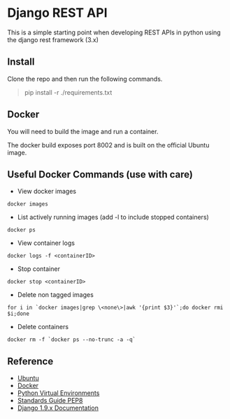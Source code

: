 
Django REST API
===============

This is a simple starting point when developing REST APIs in python using the django rest framework (3.x)

## Install

Clone the repo and then run the following commands.

> pip install -r ./requirements.txt

## Docker

You will need to build the image and run a container.

The docker build exposes port 8002 and is built on the official Ubuntu image.


## Useful Docker Commands (use with care)

- View docker images
```
docker images
```
- List actively running images (add -l to include stopped containers)
```
docker ps
```
- View container logs
```
docker logs -f <containerID>
```
- Stop container
```
docker stop <containerID>
```
- Delete non tagged images
```
for i in `docker images|grep \<none\>|awk '{print $3}'`;do docker rmi $i;done
```
- Delete containers
```
docker rm -f `docker ps --no-trunc -a -q`
```


## Reference

 - [Ubuntu](http://www.ubuntu.com/ "Ubuntu")
 - [Docker](https://www.docker.com/ "Docker")
 - [Python Virtual Environments](https://virtualenv.readthedocs.org/en/latest/userguide.html#usage "")
 - [Standards Guide PEP8](https://www.python.org/dev/peps/pep-0008/ "")
 - [Django 1.9.x Documentation](http://media.readthedocs.org/pdf/django/1.9.x/django.pdf "")









